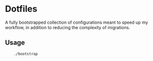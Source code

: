 # Dotfiles

A fully bootstrapped collection of configurations meant to speed up my workflow,
in addition to reducing the complexity of migrations.


## Usage

```bash
    ./bootstrap
```
